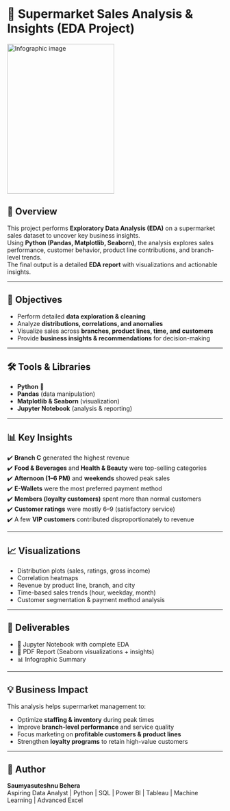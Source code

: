 # 🛒 Supermarket Sales Analysis & Insights (EDA Project)
<img width="250" height="350" alt="Infographic image" src="https://github.com/user-attachments/assets/c65c6a0f-30c4-4544-a59e-3b9b671e6517" />



## 📖 Overview
This project performs **Exploratory Data Analysis (EDA)** on a supermarket sales dataset to uncover key business insights.  
Using **Python (Pandas, Matplotlib, Seaborn)**, the analysis explores sales performance, customer behavior, product line contributions, and branch-level trends.  
The final output is a detailed **EDA report** with visualizations and actionable insights.

---

## 🎯 Objectives
- Perform detailed **data exploration & cleaning**  
- Analyze **distributions, correlations, and anomalies**  
- Visualize sales across **branches, product lines, time, and customers**  
- Provide **business insights & recommendations** for decision-making  

---

## 🛠️ Tools & Libraries
- **Python** 🐍  
- **Pandas** (data manipulation)  
- **Matplotlib & Seaborn** (visualization)  
- **Jupyter Notebook** (analysis & reporting)  

---

## 📊 Key Insights
✔️ **Branch C** generated the highest revenue  
✔️ **Food & Beverages** and **Health & Beauty** were top-selling categories  
✔️ **Afternoon (1–6 PM)** and **weekends** showed peak sales  
✔️ **E-Wallets** were the most preferred payment method  
✔️ **Members (loyalty customers)** spent more than normal customers  
✔️ **Customer ratings** were mostly 6–9 (satisfactory service)  
✔️ A few **VIP customers** contributed disproportionately to revenue  

---

## 📈 Visualizations
- Distribution plots (sales, ratings, gross income)  
- Correlation heatmaps  
- Revenue by product line, branch, and city  
- Time-based sales trends (hour, weekday, month)  
- Customer segmentation & payment method analysis  

---

## 📂 Deliverables
- 📝 Jupyter Notebook with complete EDA  
- 📑 PDF Report (Seaborn visualizations + insights)  
- 📊 Infographic Summary  

---

## 💡 Business Impact
This analysis helps supermarket management to:  
- Optimize **staffing & inventory** during peak times  
- Improve **branch-level performance** and service quality  
- Focus marketing on **profitable customers & product lines**  
- Strengthen **loyalty programs** to retain high-value customers  

---

## 👤 Author
**Saumyasuteshnu Behera**  
Aspiring Data Analyst | Python | SQL | Power BI | Tableau | Machine Learning | Advanced Excel

